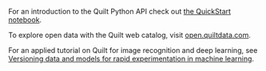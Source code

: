 For an introduction to the Quilt Python API check out
[the QuickStart notebook](https://open.quiltdata.com/b/quilt-example/packages/examples/hurdat/tree/latest/).

To explore open data with the Quilt web catalog,
visit [open.quiltdata.com](http://open.quiltdata.com/).

For an applied tutorial on Quilt for image recognition and deep learning,
see [Versioning data and models for rapid experimentation in machine learning](https://medium.com/pytorch/how-to-iterate-faster-in-machine-learning-by-versioning-data-and-models-featuring-detectron2-4fd2f9338df5).